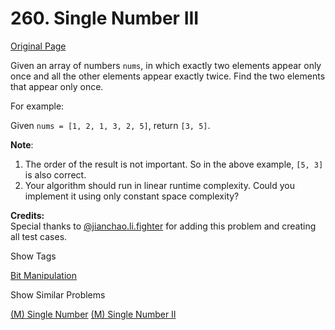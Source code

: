 # 260. Single Number III

[Original Page](https://leetcode.com/problems/single-number-iii/)

Given an array of numbers `nums`, in which exactly two elements appear only once and all the other elements appear exactly twice. Find the two elements that appear only once.

For example:

Given `nums = [1, 2, 1, 3, 2, 5]`, return `[3, 5]`.

**Note**:  

1.  The order of the result is not important. So in the above example, `[5, 3]` is also correct.
2.  Your algorithm should run in linear runtime complexity. Could you implement it using only constant space complexity?

**Credits:**  
Special thanks to [@jianchao.li.fighter](https://leetcode.com/discuss/user/jianchao.li.fighter) for adding this problem and creating all test cases.

<div>

<div id="tags" class="btn btn-xs btn-warning">Show Tags</div>

<span class="hidebutton">[Bit Manipulation](/tag/bit-manipulation/)</span></div>

<div>

<div id="similar" class="btn btn-xs btn-warning">Show Similar Problems</div>

<span class="hidebutton">[(M) Single Number](/problems/single-number/) [(M) Single Number II](/problems/single-number-ii/)</span></div>
